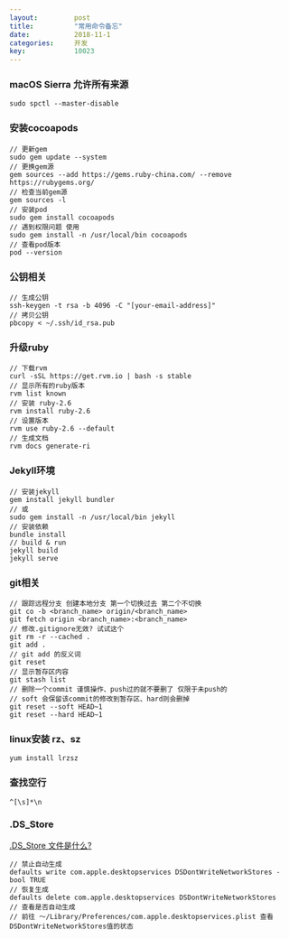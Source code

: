 ```yaml
---
layout: 		post
title:		    "常用命令备忘"
date:			2018-11-1
categories:		开发
key: 			10023
---
```


### macOS Sierra 允许所有来源
```
sudo spctl --master-disable
```

### 安装cocoapods  
```
// 更新gem
sudo gem update --system
// 更换gem源
gem sources --add https://gems.ruby-china.com/ --remove https://rubygems.org/
// 检查当前gem源
gem sources -l
// 安装pod
sudo gem install cocoapods
// 遇到权限问题 使用
sudo gem install -n /usr/local/bin cocoapods
// 查看pod版本
pod --version
```

### 公钥相关
```
// 生成公钥
ssh-keygen -t rsa -b 4096 -C "[your-email-address]"
// 拷贝公钥
pbcopy < ~/.ssh/id_rsa.pub
```

### 升级ruby  
```
// 下载rvm
curl -sSL https://get.rvm.io | bash -s stable
// 显示所有的ruby版本
rvm list known
// 安装 ruby-2.6
rvm install ruby-2.6
// 设置版本
rvm use ruby-2.6 --default
// 生成文档
rvm docs generate-ri
```

### Jekyll环境  
```
// 安装jekyll
gem install jekyll bundler
// 或
sudo gem install -n /usr/local/bin jekyll
// 安装依赖
bundle install
// build & run
jekyll build 
jekyll serve 
```

### git相关
```
// 跟踪远程分支 创建本地分支 第一个切换过去 第二个不切换
git co -b <branch_name> origin/<branch_name>
git fetch origin <branch_name>:<branch_name>
// 修改.gitignore无效? 试试这个
git rm -r --cached .
git add .  
// git add 的反义词
git reset
// 显示暂存区内容
git stash list
// 删除一个commit 谨慎操作、push过的就不要删了 仅限于未push的 
// soft 会保留该commit的修改到暂存区、hard则会删掉
git reset --soft HEAD~1
git reset --hard HEAD~1

```

### linux安装 rz、sz
```
yum install lrzsz
```

### 查找空行  
```
^[\s]*\n
```

### .DS_Store  
[.DS_Store 文件是什么?](https://www.zhihu.com/question/20345704)  
```
// 禁止自动生成
defaults write com.apple.desktopservices DSDontWriteNetworkStores -bool TRUE
// 恢复生成
defaults delete com.apple.desktopservices DSDontWriteNetworkStores
// 查看是否自动生成
// 前往 ～/Library/Preferences/com.apple.desktopservices.plist 查看DSDontWriteNetworkStores值的状态
```
